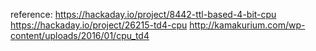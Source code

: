 reference:
https://hackaday.io/project/8442-ttl-based-4-bit-cpu
https://hackaday.io/project/26215-td4-cpu
http://kamakurium.com/wp-content/uploads/2016/01/cpu_td4